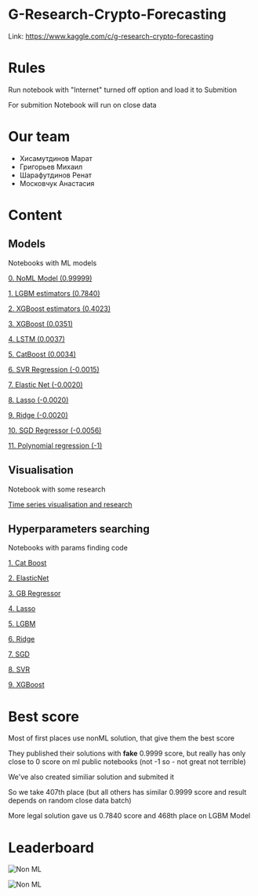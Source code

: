# G-Research-Crypto-Forecasting

Link: https://www.kaggle.com/c/g-research-crypto-forecasting

# Rules

Run notebook with "Internet" turned off option and load it to Submition

For submition Notebook will run on close data

# Our team

* Хисамутдинов Марат
* Григорьев Михаил
* Шарафутдинов Ренат
* Московчук Анастасия

# Content

## Models
Notebooks with ML models

[0. NoML Model (0.99999)](https://github.com/grigorevmp/G-Research-Crypto-Forecasting/blob/main/models/final-cheat.ipynb)

[1. LGBM estimators (0.7840)](https://github.com/grigorevmp/G-Research-Crypto-Forecasting/blob/main/models/lgbm-max-estimators.ipynb)

[2. XGBoost estimators (0.4023)](https://github.com/grigorevmp/G-Research-Crypto-Forecasting/blob/main/models/xgboost-with-estimators.ipynb)

[3. XGBoost (0.0351)](https://github.com/grigorevmp/G-Research-Crypto-Forecasting/blob/main/models/xgboost-regression-model.ipynb)

[4. LSTM (0.0037)](https://github.com/grigorevmp/G-Research-Crypto-Forecasting/blob/main/models/final-lstm.ipynb)

[5. CatBoost (0.0034)](https://github.com/grigorevmp/G-Research-Crypto-Forecasting/blob/main/models/final-catboost.ipynb)

[6. SVR Regression (-0.0015)](https://github.com/grigorevmp/G-Research-Crypto-Forecasting/blob/main/models/svrregressor.ipynb)

[7. Elastic Net (-0.0020)](https://github.com/grigorevmp/G-Research-Crypto-Forecasting/blob/main/models/elasticnet.ipynb)

[8. Lasso (-0.0020)](https://github.com/grigorevmp/G-Research-Crypto-Forecasting/blob/main/models/lasso.ipynb)

[9. Ridge (-0.0020)](https://github.com/grigorevmp/G-Research-Crypto-Forecasting/blob/main/models/ridge.ipynb)

[10. SGD Regressor (-0.0056)](https://github.com/grigorevmp/G-Research-Crypto-Forecasting/blob/main/models/sgdregressor.ipynb)

[11. Polynomial regression (-1)](https://github.com/grigorevmp/G-Research-Crypto-Forecasting/blob/main/models/poly-regression.ipynb)


## Visualisation
Notebook with some research

[Time series visualisation and research](https://github.com/grigorevmp/G-Research-Crypto-Forecasting/blob/main/time-series-research-just-visual.ipynb)


## Hyperparameters searching
Notebooks with params finding code

[1. Cat Boost](https://github.com/grigorevmp/G-Research-Crypto-Forecasting/blob/main/hyperparams/catboost-hyperparameters.ipynb)

[2. ElasticNet](https://github.com/grigorevmp/G-Research-Crypto-Forecasting/blob/main/hyperparams/elasticnet-hyperparameters.ipynb)

[3. GB Regressor](https://github.com/grigorevmp/G-Research-Crypto-Forecasting/blob/main/hyperparams/gradientboostingregressor-hyperparameters.ipynb)

[4. Lasso](https://github.com/grigorevmp/G-Research-Crypto-Forecasting/blob/main/hyperparams/lasso-hyperparameters.ipynb)

[5. LGBM](https://github.com/grigorevmp/G-Research-Crypto-Forecasting/blob/main/hyperparams/lgbm-hyperparameters.ipynb)

[6. Ridge](https://github.com/grigorevmp/G-Research-Crypto-Forecasting/blob/main/hyperparams/ridge-hyperparameters.ipynb)

[7. SGD](https://github.com/grigorevmp/G-Research-Crypto-Forecasting/blob/main/hyperparams/sgdregressor-hyperparameters.ipynb)

[8. SVR](https://github.com/grigorevmp/G-Research-Crypto-Forecasting/blob/main/hyperparams/svr-hyperparameters.ipynb)

[9. XGBoost](https://github.com/grigorevmp/G-Research-Crypto-Forecasting/blob/main/hyperparams/xgboost-hyperparameters.ipynb)


# Best score

Most of first places use nonML solution, that give them the best score

They published their solutions with **fake** 0.9999 score, but really has only close to 0 score on ml public notebooks (not -1 so - not great not terrible)

We've also created similiar solution and submited it

So we take 407th place (but all others has similar 0.9999 score and result depends on random close data batch)

More legal solution gave us 0.7840 score and 468th place on LGBM Model


# Leaderboard

![Non ML](https://github.com/grigorevmp/G-Research-Crypto-Forecasting/blob/main/data/result.0.9999.jpg)

![Non ML](https://github.com/grigorevmp/G-Research-Crypto-Forecasting/blob/main/data/result_0.7840.jpg)
